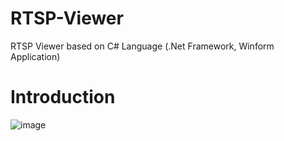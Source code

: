 # RTSP-Viewer
RTSP Viewer based on C# Language (.Net Framework, Winform Application)

# Introduction
![image](https://github.com/UniverseMaker/RTSP-Viewer/assets/14816515/4bf4b11c-d322-42c1-8f90-320fe0d56046)

